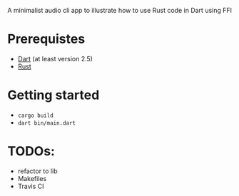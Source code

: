 A minimalist audio cli app to illustrate how to use Rust code in Dart using FFI

# Prerequistes

- [Dart](https://dart.dev/) (at least version 2.5)
- [Rust](https://www.rust-lang.org/)

# Getting started
- `cargo build`
- `dart bin/main.dart`

# TODOs:
- refactor to lib
- Makefiles
- Travis CI
